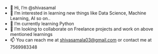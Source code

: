 - 👋 Hi, I’m @shivasamal
- 👀 I’m interested in learning new things like Data Science, Machine Learning, AI so on..
- 🌱 I’m currently learning Python
- 💞️ I’m looking to collaborate on Freelance projects and work on above mentioned learnings
- 📫 You can reach me at shivasamala03@gmail.com or contact me at 7569983348

<!---
shivasamal/shivasamal is a ✨ special ✨ repository because its `README.md` (this file) appears on your GitHub profile.
You can click the Preview link to take a look at your changes.
--->
